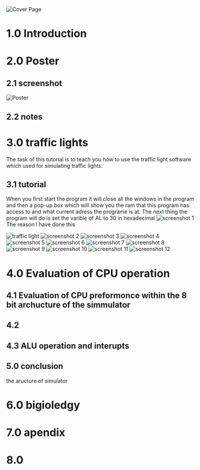 ![Cover Page](https://github.com/kin14270476/Computer-System-Architecture/blob/master/Assignment%201/cover%20page.png)
# 1.0 Introduction

# 2.0 Poster
## 2.1 screenshot
![Poster](https://github.com/kin14270476/Computer-System-Architecture/blob/master/Assignment%201/Computer%20Components%20King%20P1.jpg)
## 2.2 notes
# 3.0 traffic lights
The task of this tutorial is to teach you how to use the traffic light software which used for simulating traffic lights.
## 3.1 tutorial
When you first start the program it will close all the windows in the program and then a pop-up box which will show you the ram that this program has access to and what current adress the programe is at. The next thing the program will do is set the varible of AL to 30 in hexadecimal
![screenshot 1](https://github.com/kin14270476/Computer-System-Architecture/blob/master/Assignment%201/screenshots/screen%20shot1.png)
The reason I have done this 

![traffic light](https://github.com/kin14270476/Computer-System-Architecture/blob/master/Assignment%201/screenshots/Traffic%20light.png)
![screenshot 2](https://github.com/kin14270476/Computer-System-Architecture/blob/master/Assignment%201/screenshots/screen%20shot2.png)
![screenshot 3](https://github.com/kin14270476/Computer-System-Architecture/blob/master/Assignment%201/screenshots/screen%20shot3.png)
![screenshot 4](https://github.com/kin14270476/Computer-System-Architecture/blob/master/Assignment%201/screenshots/screen%20shot4.png)
![screenshot 5](https://github.com/kin14270476/Computer-System-Architecture/blob/master/Assignment%201/screenshots/screen%20shot5.png)
![screenshot 6](https://github.com/kin14270476/Computer-System-Architecture/blob/master/Assignment%201/screenshots/screen%20shot6.png)
![screenshot 7](https://github.com/kin14270476/Computer-System-Architecture/blob/master/Assignment%201/screenshots/screen%20shot7.png)
![screenshot 8](https://github.com/kin14270476/Computer-System-Architecture/blob/master/Assignment%201/screenshots/screen%20shot8.png)
![screenshot 9](https://github.com/kin14270476/Computer-System-Architecture/blob/master/Assignment%201/screenshots/screen%20shot9.png)
![screenshot 10](https://github.com/kin14270476/Computer-System-Architecture/blob/master/Assignment%201/screenshots/screen%20shot10.png)
![screenshot 11](https://github.com/kin14270476/Computer-System-Architecture/blob/master/Assignment%201/screenshots/screen%20shot11.png)
![screenshot 12](https://github.com/kin14270476/Computer-System-Architecture/blob/master/Assignment%201/screenshots/screen%20shot12.png)
# 4.0 Evaluation of CPU operation
## 4.1 Evaluation of CPU preformonce within the 8 bit archucture of the simmulator
## 4.2 
## 4.3 ALU operation and interupts
## 5.0 conclusion
the aructure of simulator
# 6.0 bigioledgy 
# 7.0 apendix
# 8.0
